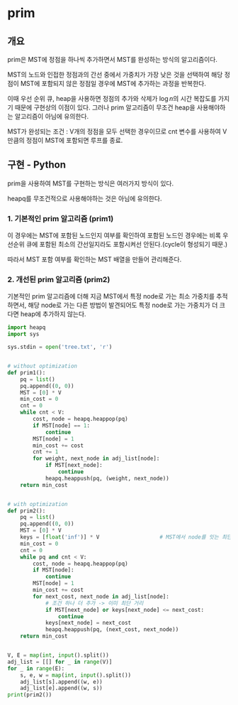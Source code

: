 # prim
## 개요
prim은 MST에 정점을 하나씩 추가하면서 MST를 완성하는 방식의 알고리즘이다.

MST의 노드와 인접한 정점과의 간선 중에서 가중치가 가장 낮은 것을 선택하여 해당 정점이 MST에 포함되지 않은 정점일 경우에 MST에 추가하는 과정을 반복한다.

이때 우선 순위 큐, heap을 사용하면 정점의 추가와 삭제가 $\log{n}$의 시간 복잡도를 가지기 때문에 구현상의 이점이 있다. 그러나 prim 알고리즘이 무조건 heap을 사용해야하는 알고리즘이 아님에 유의한다.

MST가 완성되는 조건 : V개의 정점을 모두 선택한 경우이므로 cnt 변수를 사용하여 V만큼의 정점이 MST에 포함되면 루프를 종료.

## 구현 - Python
prim을 사용하여 MST를 구현하는 방식은 여러가지 방식이 있다.

heapq를 무조건적으로 사용해야하는 것은 아님에 유의한다.

### 1. 기본적인 prim 알고리즘 (prim1)
이 경우에는 MST에 포함된 노드인지 여부를 확인하여 포함된 노드인 경우에는 비록 우선순위 큐에 포함된 최소의 간선일지라도 포함시켜선 안된다.(cycle이 형성되기 때문.)

따라서 MST 포함 여부를 확인하는 MST 배열을 만들어 관리해준다.

### 2. 개선된 prim 알고리즘 (prim2)
기본적인 prim 알고리즘에 더해 지금 MST에서 특정 node로 가는 최소 가중치를 추적하면서, 해당 node로 가는 다른 방법이 발견되어도 특정 node로 가는 가중치가 더 크다면 heap에 추가하지 않는다.


```python
import heapq
import sys

sys.stdin = open('tree.txt', 'r')


# without optimization
def prim1():
    pq = list()
    pq.append((0, 0))
    MST = [0] * V
    min_cost = 0
    cnt = 0
    while cnt < V:
        cost, node = heapq.heappop(pq)
        if MST[node] == 1:
            continue
        MST[node] = 1
        min_cost += cost
        cnt += 1
        for weight, next_node in adj_list[node]:
            if MST[next_node]:
                continue
            heapq.heappush(pq, (weight, next_node))
    return min_cost


# with optimization
def prim2():
    pq = list()
    pq.append((0, 0))
    MST = [0] * V
    keys = [float('inf')] * V                   # MST에서 node를 잇는 최단거리.
    min_cost = 0
    cnt = 0
    while pq and cnt < V:
        cost, node = heapq.heappop(pq)
        if MST[node]:
            continue
        MST[node] = 1
        min_cost += cost
        for next_cost, next_node in adj_list[node]:
            # 조건 하나 더 추가 -> 이미 최단 거리
            if MST[next_node] or keys[next_node] <= next_cost:
                continue
            keys[next_node] = next_cost
            heapq.heappush(pq, (next_cost, next_node))
    return min_cost


V, E = map(int, input().split())
adj_list = [[] for _ in range(V)]
for _ in range(E):
    s, e, w = map(int, input().split())
    adj_list[s].append((w, e))
    adj_list[e].append((w, s))
print(prim2())

```